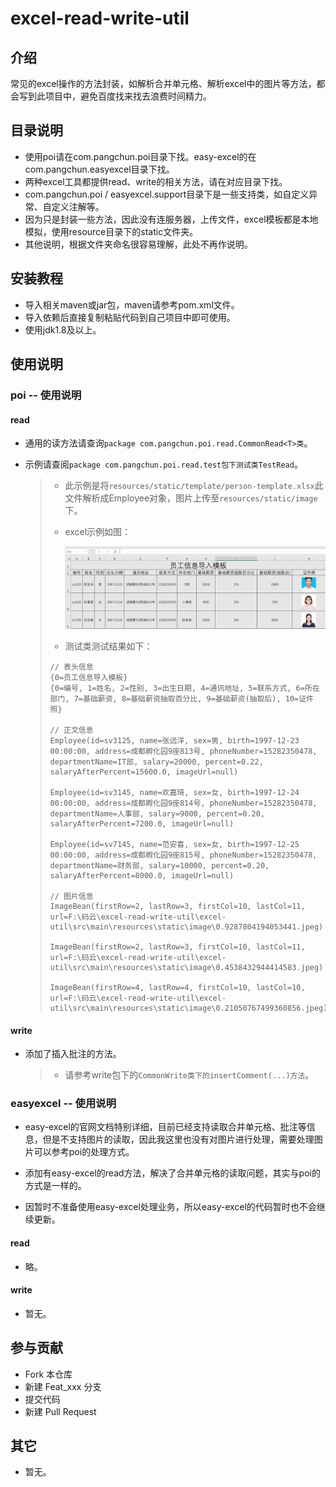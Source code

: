 # excel-read-write-util

## 介绍
常见的excel操作的方法封装，如解析合并单元格、解析excel中的图片等方法，都会写到此项目中，避免百度找来找去浪费时间精力。

## 目录说明
- 使用poi请在com.pangchun.poi目录下找。easy-excel的在com.pangchun.easyexcel目录下找。
- 两种excel工具都提供read、write的相关方法，请在对应目录下找。
- com.pangchun.poi / easyexcel.support目录下是一些支持类，如自定义异常、自定义注解等。
- 因为只是封装一些方法，因此没有连服务器，上传文件，excel模板都是本地模拟，使用resource目录下的static文件夹。
- 其他说明，根据文件夹命名很容易理解，此处不再作说明。


## 安装教程

- 导入相关maven或jar包，maven请参考pom.xml文件。
- 导入依赖后直接复制粘贴代码到自己项目中即可使用。
- 使用jdk1.8及以上。

## 使用说明

### poi -- 使用说明

#### read

- 通用的读方法请查询`package com.pangchun.poi.read.CommonRead<T>类`。

- 示例请查阅`package com.pangchun.poi.read.test包下测试类TestRead`。

  >- 此示例是将`resources/static/template/person-template.xlsx`此文件解析成Employee对象，图片上传至`resources/static/image`下。
  >
  >- excel示例如图：
  >
  >   ![image-20210606181324090](assets/image-20210606181324090.png)
  >
  >- 测试类测试结果如下：
  >
  >  ```
  >  // 表头信息
  >  {0=员工信息导入模板}
  >  {0=编号, 1=姓名, 2=性别, 3=出生日期, 4=通讯地址, 5=联系方式, 6=所在部门, 7=基础薪资, 8=基础薪资抽取百分比, 9=基础薪资(抽取后), 10=证件照}
  >  
  >  // 正文信息
  >  Employee(id=sv3125, name=张远洋, sex=男, birth=1997-12-23 00:00:00, address=成都孵化园9座813号, phoneNumber=15282350478, departmentName=IT部, salary=20000, percent=0.22, salaryAfterPercent=15600.0, imageUrl=null)
  >  
  >  Employee(id=sv3145, name=欢嘉琦, sex=女, birth=1997-12-24 00:00:00, address=成都孵化园9座814号, phoneNumber=15282350478, departmentName=人事部, salary=9000, percent=0.20, salaryAfterPercent=7200.0, imageUrl=null)
  >  
  >  Employee(id=sv7145, name=范安喜, sex=女, birth=1997-12-25 00:00:00, address=成都孵化园9座815号, phoneNumber=15282350478, departmentName=财务部, salary=10000, percent=0.20, salaryAfterPercent=8000.0, imageUrl=null)
  >  
  >  // 图片信息
  >  ImageBean(firstRow=2, lastRow=3, firstCol=10, lastCol=11, url=F:\码云\excel-read-write-util\excel-util\src\main\resources\static\image\0.9287804194053441.jpeg)
  >  
  >  ImageBean(firstRow=2, lastRow=3, firstCol=10, lastCol=11, url=F:\码云\excel-read-write-util\excel-util\src\main\resources\static\image\0.4538432944414583.jpeg)
  >  
  >  ImageBean(firstRow=4, lastRow=4, firstCol=10, lastCol=10, url=F:\码云\excel-read-write-util\excel-util\src\main\resources\static\image\0.21050767499360856.jpeg)
  >  ```

#### write

- 添加了插入批注的方法。

  > - 请参考write包下的`CommonWrite类下的insertComment(...)方法`。

### easyexcel -- 使用说明

- easy-excel的官网文档特别详细，目前已经支持读取合并单元格、批注等信息，但是不支持图片的读取，因此我这里也没有对图片进行处理，需要处理图片可以参考poi的处理方式。

- 添加有easy-excel的read方法，解决了合并单元格的读取问题，其实与poi的方式是一样的。
- 因暂时不准备使用easy-excel处理业务，所以easy-excel的代码暂时也不会继续更新。

#### read

- 略。

#### write

- 暂无。

## 参与贡献

- Fork 本仓库
- 新建 Feat_xxx 分支
- 提交代码
- 新建 Pull Request


## 其它

- 暂无。

